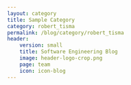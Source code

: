 ```yaml
---
layout: category
title: Sample Category
category: robert_tisma
permalink: /blog/category/robert_tisma
header: 
    version: small
    title: Software Engineering Blog
    image: header-logo-crop.png
    page: team
    icon: icon-blog
---
```

